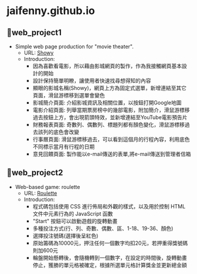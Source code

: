 # jaifenny.github.io
## :small_blue_diamond:web_project1
- Simple web page production for "movie theater".
    - URL: [Showy](https://jaifenny.github.io/web_project1/company.html)
    - Introduction:
        - 因為喜歡看電影，所以藉由影城網頁的製作，作為我接觸網頁基本設計的開始
        - 設計保持簡單明瞭，讓使用者快速找尋想得知的內容
        - 顯眼的影城名稱(Showy)，網頁上方為固定式選單，新增連結至其它頁面，滑鼠游標移到選單會變色
        - 影城簡介頁面: 介紹影城資訊及相關位置，以按鈕打開Google地圖
        - 電影介紹頁面: 列舉當期票房榜中的幾部電影，附加簡介，滑鼠游標移過去按鈕上方，會出現箭頭特效，並新增連結至YouTube電影預告片
        - 財務報表頁面: 奇數列、偶數列、標題列都有顏色變化，滑鼠游標移過去該列的底色會改變
        - 行事曆頁面: 滑鼠游標移過去，可以看到這個月的行程內容，利用底色不同標示當月有行程的日期
        - 意見回饋頁面: 製作能以e-mail傳送的表單,將e-mail傳送到管理者信箱

## :small_blue_diamond:web_project2
- Web-based game: roulette
    - URL: [Roulette](https://jaifenny.github.io/web_project2/roulette.html)
    - Introduction:
        - 程式碼包括使用 CSS 進行佈局和外觀的樣式，以及用於控制 HTML 文件中元素行為的 JavaScript 函數
        - "Start" 按鈕可以啟動遊戲的旋轉動畫
        - 多種投注方式(行、列、奇數、偶數、區、1-18、19-36、顏色)
        - 選擇投注號碼(選擇後呈紅色)
        - 原始籌碼為10000元，押注任何一個數字均扣20元，若押重得獎號碼則加600元
        - 輪盤開始懸轉後，會隨機轉到一個數字，在設定的時間後，旋轉動畫停止，獲勝的單元格被確定，根據所選單元格計算獎金並更新總金額

